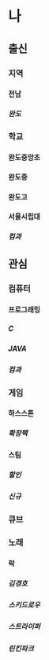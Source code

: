 # 나
## 출신
### 지역
#### 전남
##### 완도
### 학교
#### 완도중앙초
#### 완도중
#### 완도고
#### 서울시립대
##### 컴과
## 관심
### 컴퓨터
#### 프로그래밍
##### C
##### JAVA
##### 컴과
### 게임
#### 하스스톤
##### 확장팩
#### 스팀
##### 할인
##### 신규
### 큐브
### 노래
#### 락
##### 김경호
##### 스키드로우
##### 스트라이퍼
##### 린킨파크

